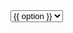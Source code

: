 <div class = 'funga'><select name="Subject" id="Subject" class="select subject" placeholder="I'm curious about" required>
        {% for option in site.options %}
        <option value = 'Make a general inquiry'>{{ option }}</option>
        {% endfor %}
      </select></div>
